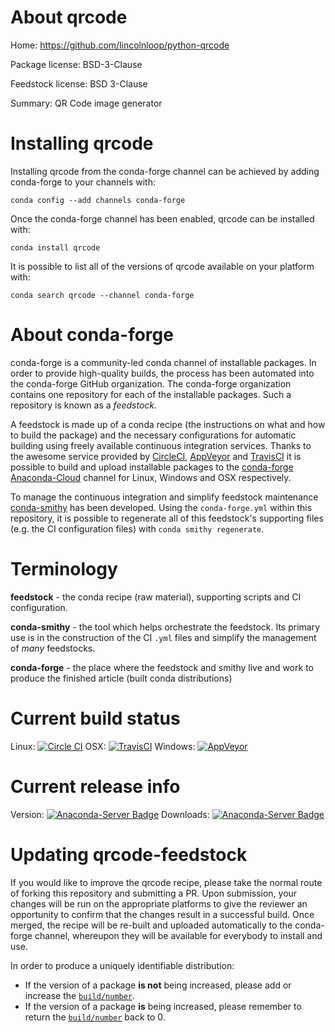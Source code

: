 About qrcode
============

Home: https://github.com/lincolnloop/python-qrcode

Package license: BSD-3-Clause

Feedstock license: BSD 3-Clause

Summary: QR Code image generator



Installing qrcode
=================

Installing qrcode from the conda-forge channel can be achieved by adding conda-forge to your channels with:

```
conda config --add channels conda-forge
```

Once the conda-forge channel has been enabled, qrcode can be installed with:

```
conda install qrcode
```

It is possible to list all of the versions of qrcode available on your platform with:

```
conda search qrcode --channel conda-forge
```


About conda-forge
=================

conda-forge is a community-led conda channel of installable packages.
In order to provide high-quality builds, the process has been automated into the
conda-forge GitHub organization. The conda-forge organization contains one repository 
for each of the installable packages. Such a repository is known as a *feedstock*.

A feedstock is made up of a conda recipe (the instructions on what and how to build
the package) and the necessary configurations for automatic building using freely
available continuous integration services. Thanks to the awesome service provided by
[CircleCI](https://circleci.com/), [AppVeyor](http://www.appveyor.com/)
and [TravisCI](https://travis-ci.org/) it is possible to build and upload installable
packages to the [conda-forge](https://anaconda.org/conda-forge)
[Anaconda-Cloud](http://docs.anaconda.org/) channel for Linux, Windows and OSX respectively.

To manage the continuous integration and simplify feedstock maintenance
[conda-smithy](http://github.com/conda-forge/conda-smithy) has been developed.
Using the ``conda-forge.yml`` within this repository, it is possible to regenerate all of
this feedstock's supporting files (e.g. the CI configuration files) with ``conda smithy regenerate``.


Terminology
===========

**feedstock** - the conda recipe (raw material), supporting scripts and CI configuration.

**conda-smithy** - the tool which helps orchestrate the feedstock.
                   Its primary use is in the construction of the CI ``.yml`` files
                   and simplify the management of *many* feedstocks.

**conda-forge** - the place where the feedstock and smithy live and work to
                  produce the finished article (built conda distributions)

Current build status
====================

Linux: [![Circle CI](https://circleci.com/gh/conda-forge/qrcode-feedstock.svg?style=svg)](https://circleci.com/gh/conda-forge/qrcode-feedstock)
OSX: [![TravisCI](https://travis-ci.org/conda-forge/qrcode-feedstock.svg?branch=master)](https://travis-ci.org/conda-forge/qrcode-feedstock) 
Windows: [![AppVeyor](https://ci.appveyor.com/api/projects/status/github/conda-forge/qrcode-feedstock?svg=True)](https://ci.appveyor.com/project/conda-forge/qrcode-feedstock/branch/master)

Current release info
====================
Version: [![Anaconda-Server Badge](https://anaconda.org/conda-forge/qrcode/badges/version.svg)](https://anaconda.org/conda-forge/qrcode)
Downloads: [![Anaconda-Server Badge](https://anaconda.org/conda-forge/qrcode/badges/downloads.svg)](https://anaconda.org/conda-forge/qrcode)


Updating qrcode-feedstock
=========================

If you would like to improve the qrcode recipe, please take the normal
route of forking this repository and submitting a PR. Upon submission, your changes will
be run on the appropriate platforms to give the reviewer an opportunity to confirm that the
changes result in a successful build. Once merged, the recipe will be re-built and uploaded
automatically to the conda-forge channel, whereupon they will be available for everybody to
install and use.

In order to produce a uniquely identifiable distribution:
 * If the version of a package **is not** being increased, please add or increase
   the [``build/number``](http://conda.pydata.org/docs/building/meta-yaml.html#build-number-and-string). 
 * If the version of a package **is** being increased, please remember to return
   the [``build/number``](http://conda.pydata.org/docs/building/meta-yaml.html#build-number-and-string)
   back to 0.

